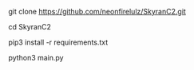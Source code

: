 git clone https://github.com/neonfirelulz/SkyranC2.git

cd SkyranC2

pip3 install -r requirements.txt

python3 main.py
